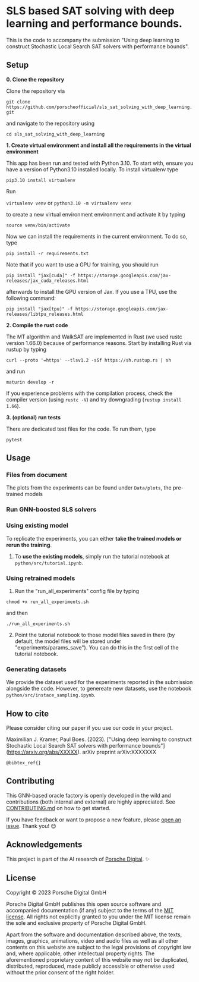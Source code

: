 # SLS based SAT solving with deep learning and performance bounds.

This is the code to accompany the submission "Using deep learning to construct Stochastic Local Search SAT solvers with performance bounds". 

## Setup
**0. Clone the repository**

Clone the repository via

`
git clone https://github.com/porscheofficial/sls_sat_solving_with_deep_learning.git
`

and navigate to the repository using

`
cd sls_sat_solving_with_deep_learning
`

**1. Create virtual environment and install all the requirements in the virtual environment**

This app has been run and tested with Python 3.10. To start with, ensure you have a version of Python3.10 installed locally. To install virtualenv type

`
pip3.10 install virtualenv
`

Run

`
virtualenv venv
`
or 
`
python3.10 -m virtualenv venv
`

to create a new virtual environment environment and activate it by typing

`
source venv/bin/activate
`

Now we can install the requirements in the current environment. To do so, type

`
pip install -r requirements.txt
`

Note that if you want to use a GPU for training, you should run

`
pip install "jax[cuda]" -f https://storage.googleapis.com/jax-releases/jax_cuda_releases.html
`

afterwards to install the GPU version of Jax. If you use a TPU, use the following command:

`
pip install "jax[tpu]" -f https://storage.googleapis.com/jax-releases/libtpu_releases.html
`


**2. Compile the rust code**

The MT algorithm and WalkSAT are implemented in Rust (we used rustc version 1.66.0) because of performance reasons. Start by installing Rust via rustup by typing

`
curl --proto '=https' --tlsv1.2 -sSf https://sh.rustup.rs | sh
`

and run

`
maturin develop -r
`

If you experience problems with the compilation process, check the compiler version (using `rustc -V`) and try downgrading (`rustup install 1.66`).

**3. (optional) run tests**

There are dedicated test files for the code. To run them, type

`
pytest
`

## Usage

### Files from document

The plots from the experiments can be found under `Data/plots`, the pre-trained models


### Run GNN-boosted SLS solvers


### Using existing model

To replicate the experiments, you can either **take the trained models or rerun the training**. 

1. To **use the existing models**, simply run the tutorial notebook at `python/src/tutorial.ipynb`. 

### Using retrained models

1. Run the "run_all_experiments" config file by typing 

`
 chmod +x run_all_experiments.sh 
`

and then

`
./run_all_experiments.sh 
`

2. Point the tutorial notebook to those model files saved in there (by default, the model files will be stored under "experiments/params_save"). You can do this in the first cell of the tutorial notebook. 

### Generating datasets

We provide the dataset used for the experiments reported in the submission alongside the code. However, to genereate new datasets, use the notebook  `python/src/instace_sampling.ipynb`.

## How to cite

Please consider citing our paper if you use our code in your project.

Maximilian J. Kramer, Paul Boes. (2023). ["Using deep learning to construct Stochastic Local Search SAT solvers with performance bounds"] (https://arxiv.org/abs/XXXXX). arXiv preprint arXiv:XXXXXXX

```
@bibtex_ref{}
```

## Contributing

This GNN-based oracle factory is openly developed in the wild and contributions (both internal and external) are highly appreciated.
See [CONTRIBUTING.md](./CONTRIBUTING.md) on how to get started.

If you have feedback or want to propose a new feature, please [open an issue](https://github.com/porscheofficial/porscheofficial.github.io/issues).
Thank you! 😊

## Acknowledgements

This project is part of the AI research of [Porsche Digital](https://www.porsche.digital/). ✨


## License

Copyright © 2023 Porsche Digital GmbH

Porsche Digital GmbH publishes this open source software and accompanied documentation (if any) subject to the terms of the [MIT license](./LICENSE.md). All rights not explicitly granted to you under the MIT license remain the sole and exclusive property of Porsche Digital GmbH.

Apart from the software and documentation described above, the texts, images, graphics, animations, video and audio files as well as all other contents on this website are subject to the legal provisions of copyright law and, where applicable, other intellectual property rights. The aforementioned proprietary content of this website may not be duplicated, distributed, reproduced, made publicly accessible or otherwise used without the prior consent of the right holder.
